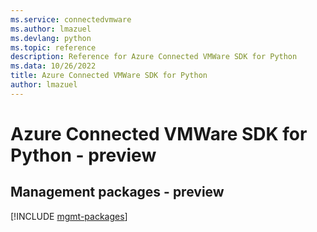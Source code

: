```yaml
---
ms.service: connectedvmware
ms.author: lmazuel
ms.devlang: python
ms.topic: reference
description: Reference for Azure Connected VMWare SDK for Python
ms.data: 10/26/2022
title: Azure Connected VMWare SDK for Python
author: lmazuel
---
```

# Azure Connected VMWare SDK for Python - preview

## Management packages - preview
[!INCLUDE [mgmt-packages](connected-vmware-mgmt-index.md)]